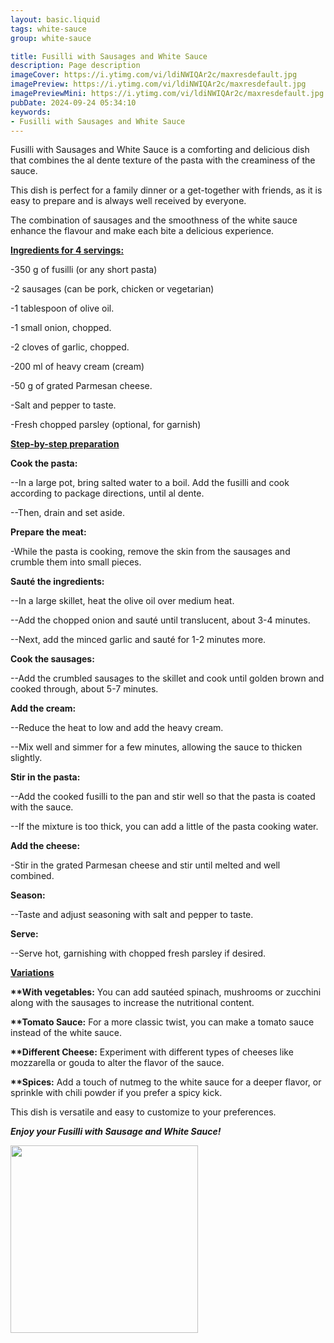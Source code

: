 ```yaml
---
layout: basic.liquid
tags: white-sauce
group: white-sauce

title: Fusilli with Sausages and White Sauce
description: Page description
imageCover: https://i.ytimg.com/vi/ldiNWIQAr2c/maxresdefault.jpg
imagePreview: https://i.ytimg.com/vi/ldiNWIQAr2c/maxresdefault.jpg
imagePreviewMini: https://i.ytimg.com/vi/ldiNWIQAr2c/maxresdefault.jpg
pubDate: 2024-09-24 05:34:10
keywords:
- Fusilli with Sausages and White Sauce
---
```



Fusilli with Sausages and White Sauce is a comforting and delicious dish that combines the al dente texture of the pasta with the creaminess of the sauce.

This dish is perfect for a family dinner or a get-together with friends, as it is easy to prepare and is always well received by everyone.

The combination of sausages and the smoothness of the white sauce enhance the flavour and make each bite a delicious experience.

<u><b>Ingredients for 4 servings:</b></u>

-350 g of fusilli (or any short pasta)

-2 sausages (can be pork, chicken or vegetarian)

-1 tablespoon of olive oil.

-1 small onion, chopped.

-2 cloves of garlic, chopped.

-200 ml of heavy cream (cream)

-50 g of grated Parmesan cheese.

-Salt and pepper to taste.

-Fresh chopped parsley (optional, for garnish)

<u><b>Step-by-step preparation</b></u>

<b>Cook the pasta:</b>

--In a large pot, bring salted water to a boil. Add the fusilli and cook according to package directions, until al dente.

--Then, drain and set aside.

<b>Prepare the meat:</b>

-While the pasta is cooking, remove the skin from the sausages and crumble them into small pieces.

<b>Sauté the ingredients:</b>

--In a large skillet, heat the olive oil over medium heat.

--Add the chopped onion and sauté until translucent, about 3-4 minutes.

--Next, add the minced garlic and sauté for 1-2 minutes more.

<b>Cook the sausages:</b>

--Add the crumbled sausages to the skillet and cook until golden brown and cooked through, about 5-7 minutes.

<b>Add the cream:</b>

--Reduce the heat to low and add the heavy cream.

--Mix well and simmer for a few minutes, allowing the sauce to thicken slightly.

<b>Stir in the pasta:</b>

--Add the cooked fusilli to the pan and stir well so that the pasta is coated with the sauce.

--If the mixture is too thick, you can add a little of the pasta cooking water.

<b>Add the cheese:</b>

-Stir in the grated Parmesan cheese and stir until melted and well combined.

<b>Season:</b>

--Taste and adjust seasoning with salt and pepper to taste.

<b>Serve:</b>

--Serve hot, garnishing with chopped fresh parsley if desired.

<u><b>Variations</b></u>

<b>**With vegetables:</b> You can add sautéed spinach, mushrooms or zucchini along with the sausages to increase the nutritional content.

<b>**Tomato Sauce:</b> For a more classic twist, you can make a tomato sauce instead of the white sauce.

<b>**Different Cheese:</b> Experiment with different types of cheeses like mozzarella or gouda to alter the flavor of the sauce.

<b>**Spices:</b> Add a touch of nutmeg to the white sauce for a deeper flavor, or sprinkle with chili powder if you prefer a spicy kick.

This dish is versatile and easy to customize to your preferences.

<b><i>Enjoy your Fusilli with Sausage and White Sauce!</i></b>

<img src="https://www.wandercooks.com/wp-content/uploads/2020/09/italian-sausage-pasta-ft-1.jpg" width="300" height="300">
